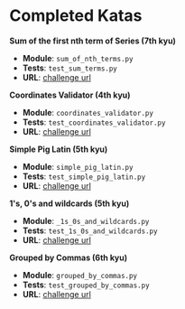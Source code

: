 
# Completed Katas

**Sum of the first nth term of Series (7th kyu)**

- **Module**: `sum_of_nth_terms.py`
- **Tests**: `test_sum_terms.py`
- **URL**: [challenge url](http://www.codewars.com/kata/sum-of-the-first-nth-term-of-series/train/python)

**Coordinates Validator (4th kyu)**

- **Module**: `coordinates_validator.py`
- **Tests**: `test_coordinates_validator.py`
- **URL**: [challenge url](https://www.codewars.com/kata/coordinates-validator)

**Simple Pig Latin (5th kyu)**

- **Module**: `simple_pig_latin.py`
- **Tests**: `test_simple_pig_latin.py`
- **URL**: [challenge url](https://www.codewars.com/kata/simple-pig-latin)

**1's, 0's and wildcards (5th kyu)**

- **Module**: `_1s_0s_and_wildcards.py`
- **Tests**: `test_1s_0s_and_wildcards.py`
- **URL**: [challenge url](https://www.codewars.com/kata/1-s-0-s-and-wildcards)

**Grouped by Commas (6th kyu)**

- **Module**: `grouped_by_commas.py`
- **Tests**: `test_grouped_by_commas.py`
- **URL**: [challenge url](https://www.codewars.com/kata/grouped-by-commas)

